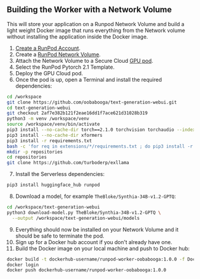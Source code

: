 ## Building the Worker with a Network Volume

This will store your application on a Runpod Network Volume and
build a light weight Docker image that runs everything
from the Network volume without installing the application
inside the Docker image.

1. [Create a RunPod Account](https://runpod.io?ref=2xxro4sy).
2. Create a [RunPod Network Volume](https://www.runpod.io/console/user/storage).
3. Attach the Network Volume to a Secure Cloud [GPU pod](https://www.runpod.io/console/gpu-secure-cloud).
4. Select the RunPod Pytorch 2.1 Template.
5. Deploy the GPU Cloud pod.
6. Once the pod is up, open a Terminal and install the required
   dependencies:
```bash
cd /workspace
git clone https://github.com/oobabooga/text-generation-webui.git
cd text-generation-webui
git checkout 2af7e382b121f2eae16dd1f7ace621d31028b319
python3 -m venv /workspace/venv
source /workspace/venv/bin/activate
pip3 install --no-cache-dir torch==2.1.0 torchvision torchaudio --index-url https://download.pytorch.org/whl/cu121
pip3 install --no-cache-dir xformers
pip3 install -r requirements.txt
bash -c 'for req in extensions/*/requirements.txt ; do pip3 install -r "$req" ; done'
mkdir -p repositories
cd repositories
git clone https://github.com/turboderp/exllama
```
7. Install the Serverless dependencies:
```bash
pip3 install huggingface_hub runpod
```
8. Download a model, for example `TheBloke/Synthia-34B-v1.2-GPTQ`:
```bash
cd /workspace/text-generation-webui
python3 download-model.py TheBloke/Synthia-34B-v1.2-GPTQ \
  --output /workspace/text-generation-webui/models
```
9. Everything should now be installed on your Network Volume and it
   should be safe to terminate the pod.
10. Sign up for a Docker hub account if you don't already have one.
11. Build the Docker image on your local machine and push to Docker hub:
```bash
docker build -t dockerhub-username/runpod-worker-oobabooga:1.0.0 -f Dockerfile.Network_Volume .
docker login
docker push dockerhub-username/runpod-worker-oobabooga:1.0.0
```
